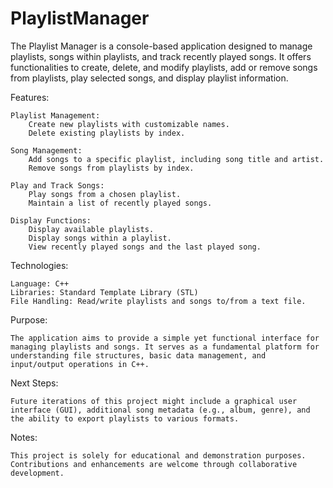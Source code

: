 # PlaylistManager
The Playlist Manager is a console-based application designed to manage playlists, songs within playlists, and track recently played songs. It offers functionalities to create, delete, and modify playlists, add or remove songs from playlists, play selected songs, and display playlist information.

Features:

    Playlist Management:
        Create new playlists with customizable names.
        Delete existing playlists by index.

    Song Management:
        Add songs to a specific playlist, including song title and artist.
        Remove songs from playlists by index.

    Play and Track Songs:
        Play songs from a chosen playlist.
        Maintain a list of recently played songs.

    Display Functions:
        Display available playlists.
        Display songs within a playlist.
        View recently played songs and the last played song.

Technologies:

    Language: C++
    Libraries: Standard Template Library (STL)
    File Handling: Read/write playlists and songs to/from a text file.

Purpose:

    The application aims to provide a simple yet functional interface for managing playlists and songs. It serves as a fundamental platform for understanding file structures, basic data management, and     
    input/output operations in C++.
    
Next Steps:

    Future iterations of this project might include a graphical user interface (GUI), additional song metadata (e.g., album, genre), and the ability to export playlists to various formats.

Notes:

    This project is solely for educational and demonstration purposes.
    Contributions and enhancements are welcome through collaborative development.
    
